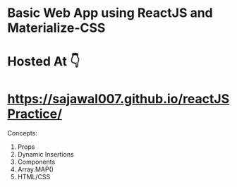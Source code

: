 # Basic Web App using ReactJS and Materialize-CSS
# Hosted At 👇
# https://sajawal007.github.io/reactJSPractice/
Concepts:
1) Props
2) Dynamic Insertions
3) Components
4) Array.MAP()
5) HTML/CSS
